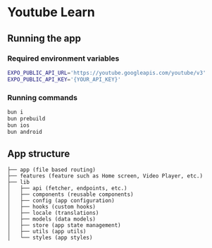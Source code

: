 # Youtube Learn

## Running the app

### Required environment variables

```bash
EXPO_PUBLIC_API_URL='https://youtube.googleapis.com/youtube/v3'
EXPO_PUBLIC_API_KEY='{YOUR_API_KEY}'
```

### Running commands

```bash
bun i
bun prebuild
bun ios
bun android
```

## App structure

```
├── app (file based routing)
├── features (feature such as Home screen, Video Player, etc.)
├── lib
│   ├── api (fetcher, endpoints, etc.)
│   ├── components (reusable components)
│   ├── config (app configuration)
│   ├── hooks (custom hooks)
│   ├── locale (translations)
│   ├── models (data models)
│   ├── store (app state management)
│   ├── utils (app utils)
│   └── styles (app styles)
```
